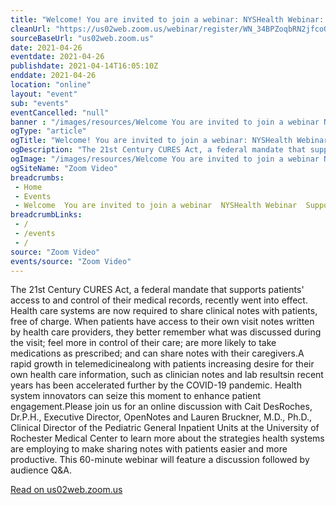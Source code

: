 ```yaml
--- 
title: "Welcome! You are invited to join a webinar: NYSHealth Webinar: Supporting Patient and Family Access to Health Information. After registering, you will receive a confirmation email about joining the webinar."
cleanUrl: "https://us02web.zoom.us/webinar/register/WN_34BPZoqbRN2jfcoO3hl7Ig"
sourceBaseUrl: "us02web.zoom.us"
date: 2021-04-26
eventdate: 2021-04-26
publishdate: 2021-04-14T16:05:10Z
enddate: 2021-04-26
location: "online"
layout: "event"
sub: "events"
eventCancelled: "null"
banner : "/images/resources/Welcome You are invited to join a webinar NYSHealth Webinar Supporting Patient and Family Access to Health Information After registering you will receive a confirmation email about joining the webinar.jpg"
ogType: "article"
ogTitle: "Welcome! You are invited to join a webinar: NYSHealth Webinar: \"Supporting Patient and Family Access to Health Information\". After registering, you will receive a confirmation email about joining the webinar."
ogDescription: "The 21st Century CURES Act, a federal mandate that supports patients' access to and control of their medical records, recently went into effect. Health care systems are now required to share clinical notes with patients, free of charge. When patients have access to their own visit notes written by health care providers, they better remember what was discussed during the visit; feel more in control of their care; are more likely to take medications as prescribed; and can share notes with their caregivers.A rapid growth in telemedicinealong with patients increasing desire for their own health care information, such as clinician notes and lab resultsin recent years has been accelerated further by the COVID-19 pandemic. Health system innovators can seize this moment to enhance patient engagement.Please join us for an online discussion with Cait DesRoches, Dr.P.H., Executive Director, OpenNotes and Lauren Bruckner, M.D., Ph.D., Clinical Director of the Pediatric General Inpatient Units at the University of Rochester Medical Center to learn more about the strategies health systems are employing to make sharing notes with patients easier and more productive. This 60-minute webinar will feature a discussion followed by audience Q&A."
ogImage: "/images/resources/Welcome You are invited to join a webinar NYSHealth Webinar Supporting Patient and Family Access to Health Information After registering you will receive a confirmation email about joining the webinar.jpg"
ogSiteName: "Zoom Video"
breadcrumbs:
 - Home
 - Events
 - Welcome  You are invited to join a webinar  NYSHealth Webinar  Supporting Patient and Family Access to Health Information  After registering  you will receive a confirmation email about joining the webinar
breadcrumbLinks:
 - / 
 - /events
 - / 
source: "Zoom Video"
events/source: "Zoom Video"
---
```

The 21st Century CURES Act, a federal mandate that supports patients' access to and control of their medical records, recently went into effect. Health care systems are now required to share clinical notes with patients, free of charge. When patients have access to their own visit notes written by health care providers, they better remember what was discussed during the visit; feel more in control of their care; are more likely to take medications as prescribed; and can share notes with their caregivers.A rapid growth in telemedicinealong with patients increasing desire for their own health care information, such as clinician notes and lab resultsin recent years has been accelerated further by the COVID-19 pandemic. Health system innovators can seize this moment to enhance patient engagement.Please join us for an online discussion with Cait DesRoches, Dr.P.H., Executive Director, OpenNotes and Lauren Bruckner, M.D., Ph.D., Clinical Director of the Pediatric General Inpatient Units at the University of Rochester Medical Center to learn more about the strategies health systems are employing to make sharing notes with patients easier and more productive. This 60-minute webinar will feature a discussion followed by audience Q&A.  
  
[Read on us02web.zoom.us](https://us02web.zoom.us/webinar/register/WN_34BPZoqbRN2jfcoO3hl7Ig)

